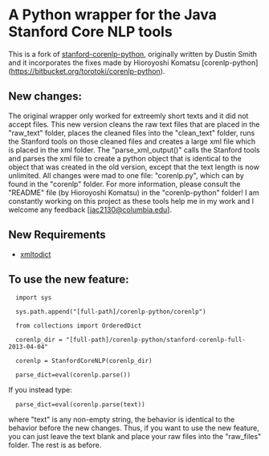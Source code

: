 # A Python wrapper for the Java Stanford Core NLP tools

This is a fork of [stanford-corenlp-python](https://github.com/dasmith/stanford-corenlp-python), originally written by Dustin Smith and it incorporates the fixes made by Hioroyoshi Komatsu [corenlp-python] (https://bitbucket.org/torotoki/corenlp-python).

## New changes:

The original wrapper only worked for extreemly short texts and it did not accept files.  This new version cleans the raw text files that are placed in the "raw_text" folder, places the cleaned files into the "clean_text" folder, runs the Stanford tools on those cleaned files and creates a large xml file which is placed in the xml folder. The "parse_xml_output()" calls the Stanford tools and parses the xml file to create a python object that is identical to the object that was created in the old version, except that the text length is now unlimited. All changes were mad to one file: "corenlp.py", which can by found in the "corenlp" folder. For more information, please consult the "README" file (by Hioroyoshi Komatsu) in the "corenlp-python" folder!  I am constantly working on this project as these tools help me in my work and I welcome any feedback [jac2130@columbia.edu].

## New Requirements
   * [xmltodict](https://github.com/martinblech/xmltodict)

## To use the new feature:

      import sys

      sys.path.append("[full-path]/corenlp-python/corenlp")

      from collections import OrderedDict

      corenlp_dir = "[full-path]/corenlp-python/stanford-corenlp-full-2013-04-04"

      corenlp = StanfordCoreNLP(corenlp_dir)

      parse_dict=eval(corenlp.parse())

If you instead type:

      parse_dict=eval(corenlp.parse(text))

where "text" is any non-empty string, the behavior is identical to the behavior before the new changes. Thus, if you want to use the new feature, you can just leave the text blank and place your raw files into the "raw_files" folder. The rest is as before.
